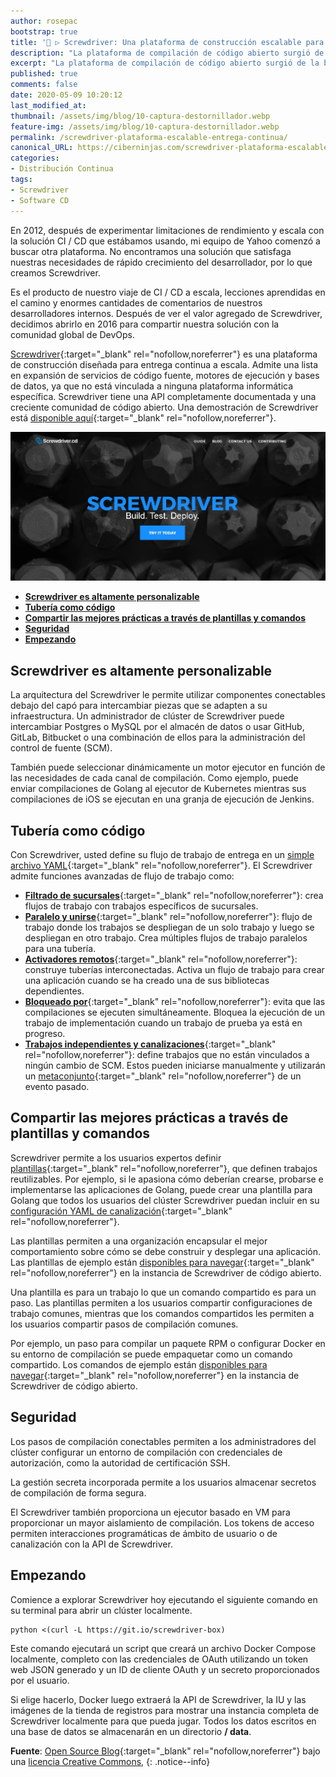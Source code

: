 ```yaml
---
author: rosepac
bootstrap: true
title: '🥇 ▷ Screwdriver: Una plataforma de construcción escalable para entrega continua'
description: "La plataforma de compilación de código abierto surgió de la búsqueda de Yahoo para encontrar una plataforma CI / CD para satisfacer sus crecientes requisitos de desarrollador."
excerpt: "La plataforma de compilación de código abierto surgió de la búsqueda de Yahoo para encontrar una plataforma CI / CD para satisfacer sus crecientes requisitos de desarrollador."
published: true
comments: false
date: 2020-05-09 10:20:12
last_modified_at: 
thumbnail: /assets/img/blog/10-captura-destornillador.webp
feature-img: /assets/img/blog/10-captura-destornillador.webp
permalink: /screwdriver-plataforma-escalable-entrega-continua/
canonical_URL: https://ciberninjas.com/screwdriver-plataforma-escalable-entrega-continua/
categories:
- Distribución Continua
tags:
- Screwdriver
- Software CD
---
```


En 2012, después de experimentar limitaciones de rendimiento y escala con la solución CI / CD que estábamos usando, mi equipo de Yahoo comenzó a buscar otra plataforma. No encontramos una solución que satisfaga nuestras necesidades de rápido crecimiento del desarrollador, por lo que creamos Screwdriver.

Es el producto de nuestro viaje de CI / CD a escala, lecciones aprendidas en el camino y enormes cantidades de comentarios de nuestros desarrolladores internos. Después de ver el valor agregado de Screwdriver, decidimos abrirlo en 2016 para compartir nuestra solución con la comunidad global de DevOps.

[Screwdriver](http://screwdriver.cd/){:target="_blank" rel="nofollow,noreferrer"} es una plataforma de construcción diseñada para entrega continua a escala. Admite una lista en expansión de servicios de código fuente, motores de ejecución y bases de datos, ya que no está vinculada a ninguna plataforma informática específica. Screwdriver tiene una API completamente documentada y una creciente comunidad de código abierto. Una demostración de Screwdriver está [disponible aquí](https://cd.screwdriver.cd/){:target="_blank" rel="nofollow,noreferrer"}.

![](/assets/img/blog/10-captura-destornillador.webp "Las tuberías o programas para la gestión continua del código")

- [**Screwdriver es altamente personalizable**](#screwdriver-es-altamente-personalizable)
- [**Tubería como código**](#tuber%c3%ada-como-c%c3%b3digo)
- [**Compartir las mejores prácticas a través de plantillas y comandos**](#compartir-las-mejores-pr%c3%a1cticas-a-trav%c3%a9s-de-plantillas-y-comandos)
- [**Seguridad**](#seguridad)
- [**Empezando**](#empezando)

## **Screwdriver es altamente personalizable**

La arquitectura del Screwdriver le permite utilizar componentes conectables debajo del capó para intercambiar piezas que se adapten a su infraestructura. Un administrador de clúster de Screwdriver puede intercambiar Postgres o MySQL por el almacén de datos o usar GitHub, GitLab, Bitbucket o una combinación de ellos para la administración del control de fuente (SCM).

También puede seleccionar dinámicamente un motor ejecutor en función de las necesidades de cada canal de compilación. Como ejemplo, puede enviar compilaciones de Golang al ejecutor de Kubernetes mientras sus compilaciones de iOS se ejecutan en una granja de ejecución de Jenkins.

## **Tubería como código**

Con Screwdriver, usted define su flujo de trabajo de entrega en un [simple archivo YAML](https://docs.screwdriver.cd/user-guide/configuration/){:target="_blank" rel="nofollow,noreferrer"}. El Screwdriver admite funciones avanzadas de flujo de trabajo como:

- **[Filtrado de sucursales](https://docs.screwdriver.cd/user-guide/configuration/workflow#branch-filtering)**{:target="_blank" rel="nofollow,noreferrer"}: crea flujos de trabajo con trabajos específicos de sucursales.
- **[Paralelo y unirse](https://docs.screwdriver.cd/user-guide/configuration/workflow#parallel-and-join)**{:target="_blank" rel="nofollow,noreferrer"}: flujo de trabajo donde los trabajos se despliegan de un solo trabajo y luego se despliegan en otro trabajo. Crea múltiples flujos de trabajo paralelos para una tubería.
- **[Activadores remotos](https://docs.screwdriver.cd/user-guide/configuration/workflow#remote-triggers)**{:target="_blank" rel="nofollow,noreferrer"}: construye tuberías interconectadas. Activa un flujo de trabajo para crear una aplicación cuando se ha creado una de sus bibliotecas dependientes.
- **[Bloqueado por](https://docs.screwdriver.cd/user-guide/configuration/workflow#blocked-by)**{:target="_blank" rel="nofollow,noreferrer"}: evita que las compilaciones se ejecuten simultáneamente. Bloquea la ejecución de un trabajo de implementación cuando un trabajo de prueba ya está en progreso.
- **[Trabajos independientes y canalizaciones](https://docs.screwdriver.cd/user-guide/configuration/workflow#detached-jobs-and-pipelines)**{:target="_blank" rel="nofollow,noreferrer"}: define trabajos que no están vinculados a ningún cambio de SCM. Estos pueden iniciarse manualmente y utilizarán un [metaconjunto](https://docs.screwdriver.cd/user-guide/metadata){:target="_blank" rel="nofollow,noreferrer"} de un evento pasado.

## **Compartir las mejores prácticas a través de plantillas y comandos**

Screwdriver permite a los usuarios expertos definir [plantillas](https://docs.screwdriver.cd/user-guide/templates){:target="_blank" rel="nofollow,noreferrer"}, que definen trabajos reutilizables. Por ejemplo, si le apasiona cómo deberían crearse, probarse e implementarse las aplicaciones de Golang, puede crear una plantilla para Golang que todos los usuarios del clúster Screwdriver puedan incluir en su [configuración YAML de canalización](https://docs.screwdriver.cd/user-guide/templates#using-a-template){:target="_blank" rel="nofollow,noreferrer"}.

Las plantillas permiten a una organización encapsular el mejor comportamiento sobre cómo se debe construir y desplegar una aplicación. Las plantillas de ejemplo están [disponibles para navegar](https://cd.screwdriver.cd/templates){:target="_blank" rel="nofollow,noreferrer"} en la instancia de Screwdriver de código abierto.

Una plantilla es para un trabajo lo que un comando compartido es para un paso. Las plantillas permiten a los usuarios compartir configuraciones de trabajo comunes, mientras que los comandos compartidos les permiten a los usuarios compartir pasos de compilación comunes.

Por ejemplo, un paso para compilar un paquete RPM o configurar Docker en su entorno de compilación se puede empaquetar como un comando compartido. Los comandos de ejemplo están [disponibles para navegar](https://cd.screwdriver.cd/templates){:target="_blank" rel="nofollow,noreferrer"} en la instancia de Screwdriver de código abierto.

## **Seguridad**

Los pasos de compilación conectables permiten a los administradores del clúster configurar un entorno de compilación con credenciales de autorización, como la autoridad de certificación SSH.

La gestión secreta incorporada permite a los usuarios almacenar secretos de compilación de forma segura.

El Screwdriver también proporciona un ejecutor basado en VM para proporcionar un mayor aislamiento de compilación. Los tokens de acceso permiten interacciones programáticas de ámbito de usuario o de canalización con la API de Screwdriver.

## **Empezando**

Comience a explorar Screwdriver hoy ejecutando el siguiente comando en su terminal para abrir un clúster localmente.

```
python <(curl -L https://git.io/screwdriver-box)
```

Este comando ejecutará un script que creará un archivo Docker Compose localmente, completo con las credenciales de OAuth utilizando un token web JSON generado y un ID de cliente OAuth y un secreto proporcionados por el usuario.

Si elige hacerlo, Docker luego extraerá la API de Screwdriver, la IU y las imágenes de la tienda de registros para mostrar una instancia completa de Screwdriver localmente para que pueda jugar. Todos los datos escritos en una base de datos se almacenarán en un directorio **/ data**.

**Fuente**\: [Open Source Blog](https://opensource.com/article/19/3/screwdriver-cicd){:target="_blank" rel="nofollow,noreferrer"} bajo una [licencia Creative Commons,](http://creativecommons.org/licenses/)
{: .notice--info}
